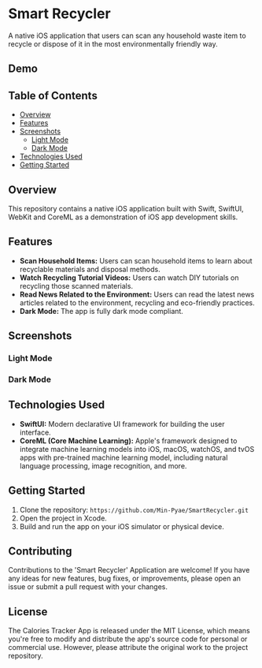 # Smart Recycler

A native iOS application that users can scan any household waste item to recycle or dispose of it in the most environmentally friendly way.

## Demo


## Table of Contents

- [Overview](#overview)
- [Features](#features)
- [Screenshots](#screenshots)
  - [Light Mode](#light-mode)
  - [Dark Mode](#dark-mode)
- [Technologies Used](#technologies-used)
- [Getting Started](#getting-started)

## Overview

This repository contains a native iOS application built with Swift, SwiftUI, WebKit and CoreML as a demonstration of iOS app development skills.

## Features

- **Scan Household Items:** Users can scan household items to learn about recyclable materials and disposal methods.
- **Watch Recycling Tutorial Videos:** Users can watch DIY tutorials on recycling those scanned materials.
- **Read News Related to the Environment:** Users can read the latest news articles related to the environment, recycling and eco-friendly practices.
- **Dark Mode:** The app is fully dark mode compliant.

## Screenshots

### Light Mode


### Dark Mode


## Technologies Used

- **SwiftUI:** Modern declarative UI framework for building the user interface.
- **CoreML (Core Machine Learning):** Apple's framework designed to integrate machine learning models into iOS, macOS, watchOS, and tvOS apps with pre-trained machine learning model, including natural language processing, image recognition, and more.

## Getting Started

1. Clone the repository: `https://github.com/Min-Pyae/SmartRecycler.git`
2. Open the project in Xcode.
3. Build and run the app on your iOS simulator or physical device.

## Contributing
Contributions to the 'Smart Recycler' Application are welcome! If you have any ideas for new features, bug fixes, or improvements, please open an issue or submit a pull request with your changes.

## License
The Calories Tracker App is released under the MIT License, which means you're free to modify and distribute the app's source code for personal or commercial use. However, please attribute the original work to the project repository.
